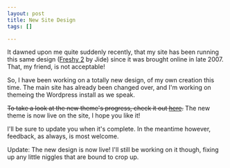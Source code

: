 ```yaml
--- 
layout: post
title: New Site Design
tags: []

---
```

It dawned upon me quite suddenly recently, that my site has been running this same design ([Freshy 2](http://www.jide.fr/english/downloads/freshy2 "Freshy 2 Theme") by Jide) since it was brought online in late 2007. That, my friend, is not acceptable!

So, I have been working on a totally new design, of my own creation this time. The main site has already been changed over, and I'm working on themeing the Wordpress install as we speak.

<del datetime="2010-03-14T12:11:08+00:00">To take a look at the new theme's progress, check it out [here](/blog/?theme=robgolding "Preview the new theme").</del> The new theme is now live on the site, I hope you like it!

I'll be sure to update you when it's complete. In the meantime however, feedback, as always, is most welcome.

Update: The new design is now live! I'll still be working on it though, fixing up any little niggles that are bound to crop up.

